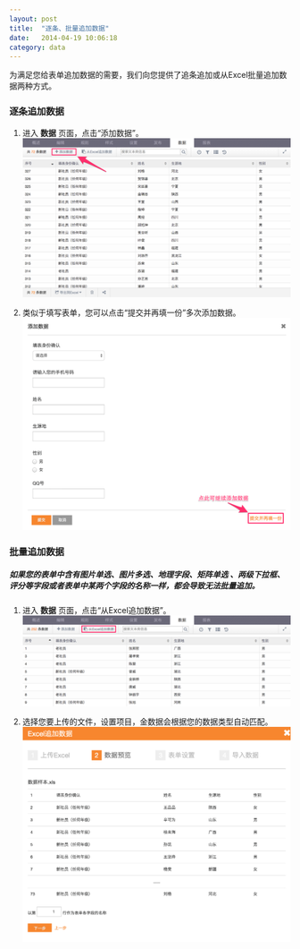 ```yaml
---
layout: post
title:  "逐条、批量追加数据"
date:   2014-04-19 10:06:18
category: data
---
```


为满足您给表单追加数据的需要，我们向您提供了追条追加或从Excel批量追加数据两种方式。

### 逐条追加数据

1. 进入 **数据** 页面，点击“添加数据”。
	![](/images/add-data-1.png)

2. 类似于填写表单，您可以点击“提交并再填一份”多次添加数据。
	![](/images/add-data-2.png)

### 批量追加数据

##### 如果您的表单中含有图片单选、图片多选、地理字段、矩阵单选 、两级下拉框、评分等字段或者表单中某两个字段的名称一样，都会导致无法批量追加。

1. 进入 **数据** 页面，点击“从Excel追加数据”。
	![](/images/batch-add-1.png)

2. 选择您要上传的文件，设置项目，金数据会根据您的数据类型自动匹配。
	![](/images/batch-add-2.png)
